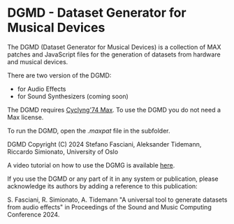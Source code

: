 # DGMD - Dataset Generator for Musical Devices

The DGMD (Dataset Generator for Musical Devices) is a collection of MAX patches and JavaScript files for the generation of datasets from hardware and musical devices.

There are two version of the DGMD:
* for Audio Effects
* for Sound Synthesizers (coming soon)

The DGMD requires [Cyclyng'74 Max](https://cycling74.com/products/max). To use the DGMD you do not need a Max license.

To run the DGMD, open the *.maxpat* file in the subfolder.

DGMD Copyright (C) 2024 Stefano Fasciani, Aleksander Tidemann, Riccardo Simionato, University of Oslo

A video tutorial on how to use the DGMG is available [here](http://stefanofasciani.com/dgmd.html).

If you use the DGMD or any part of it in any system or publication, please acknowledge 
its authors by adding a reference to this publication:
 
S. Fasciani, R. Simionato, A. Tidemann  "A universal tool to generate datasets from audio effects"
in Proceedings of the Sound and Music Computing Conference 2024.
